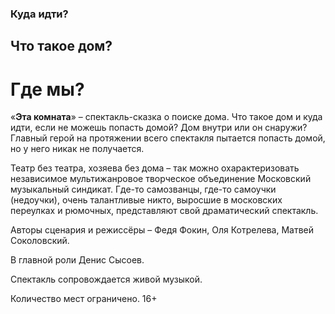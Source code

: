 ### Куда идти?

## Что такое дом?

# Где мы?

«**Эта комната**» – спектакль-сказка о поиске дома. Что такое дом и куда идти, если не можешь попасть домой? Дом внутри или он снаружи? Главный герой на протяжении всего спектакля пытается попасть домой, но у него никак не получается.

Театр без театра, хозяева без дома – так можно охарактеризовать независимое мультижанровое творческое объединение Московский музыкальный синдикат. Где-то самозванцы, где-то самоучки (недоучки), очень талантливые никто, выросшие в московских переулках и рюмочных, представляют свой драматический спектакль.

Авторы сценария и режиссёры – Федя Фокин, Оля Котрелева, Матвей Соколовский.

В главной роли Денис Сысоев.

Спектакль сопровождается живой музыкой.

Количество мест ограничено. 16+
